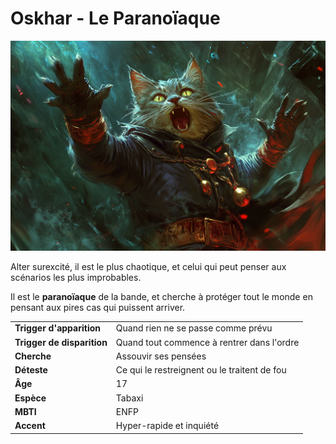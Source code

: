 # Oskhar - Le Paranoïaque
![Oskhar](../../_images/LeParanoiaque.png)

Alter surexcité, il est le plus chaotique, et celui qui peut penser aux scénarios les plus improbables.

Il est le **paranoïaque** de la bande, et cherche à protéger tout le monde en pensant aux pires cas qui puissent arriver.

| | |
| - | - |
| **Trigger d'apparition** | Quand rien ne se passe comme prévu |
| **Trigger de disparition** | Quand tout commence à rentrer dans l'ordre |
| **Cherche** | Assouvir ses pensées |
| **Déteste** | Ce qui le restreignent ou le traitent de fou |
| **Âge** | 17 |
| **Espèce** | Tabaxi |
| **MBTI** | ENFP |
| **Accent** | Hyper-rapide et inquiété |